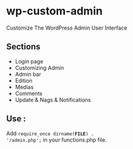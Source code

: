 # wp-custom-admin
Customize The WordPress Admin User Interface 

## Sections
- Login page
- Customizing Admin
- Admin bar 
- Edition
- Medias
- Comments
- Update & Nags & Notifications

## Use :
Add <code>require_once dirname(__FILE__) . '/admin.php';</code> in your functions.php file.

